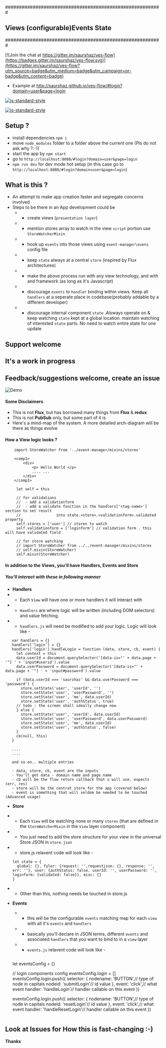 
#########################################################
##  **V**iews (configurable)**E**vents **S**tate       ##
#########################################################

[![Join the chat at https://gitter.im/saurshaz/ves-flow](https://badges.gitter.im/saurshaz/ves-flow.svg)](https://gitter.im/saurshaz/ves-flow?utm_source=badge&utm_medium=badge&utm_campaign=pr-badge&utm_content=badge)

- Example at http://saurshaz.github.io/ves-flow/#login?domain=user&page=login

[![js-standard-style](https://cdn.rawgit.com/feross/standard/master/badge.svg)](https://github.com/feross/standard)

[![js-standard-style](https://img.shields.io/badge/code%20style-standard-brightgreen.svg)](http://standardjs.com/)



## Setup ?

-	install dependencies `npm i`
-	move `node_modules` folder to a folder above the current one (Pls do not ask why ?:-))
-	start the app by `npm start`
-	go to `http://localhost:8080/#login?domain=user&page=login`
-   `npm run dev` for dev mode hot setup (in this case go to `http://localhost:8080/#login?domain=user&page=login`)


## What is this ?
- An attempt to make app creation faster and segregate concerns involved
- Steps to be there in an App development could be
	- - create views (`presentation layer`)
	- - mention stores array to watch in the view `script` portion use `StoreWatcherMixin`
	- - hook up `events` into those views using `event-manager\evens` config file
	- - keep `state` always at a central `store` (inspired by Flux architectures)
	- - make the above process run with any view technology, and with and framework (as long as it's Javascript)
	- - discourage `events` to `handler` binding within views. Keep all `handlers` at a seperate place in codebase(probably addable by a different developer)
	- - discourage internal component `state` .Alsways operate on & keep watching `state` kept at a global location. maintain watching of interested `state` parts. No need to watch entire state for one update


## Support welcome ##
## It's a work in progress ##
## Feedback/suggestions welcome, create an issue ##


![Demo](/demo.gif)

#### Some Disclaimers
- This is not **Flux**, but has borrowed many things from **Flux** & **redux**
- This is not **PubSub** only, but some part of it is
- Here's a mind-map of the system. A more detailed arch-diagram will be there as things evolve

#### How a View logic looks ?
	 

```
	import StoreWatcher from '../event-manager/mixins/storex'

	<comp1>
		<div>
			<p> Hello World </p>
			.... ... 
		</div>
	</comp1>

	 let self = this

     // for validations
     //  - add a validationform
     //  - add a validate function in the handlers['<tag-name>'] section to set result
     //                into state.<store>.<validationform>.validated property
     self.stores = ['user'] // stores to watch
     self.validationform = ['loginform'] // validation form . this will have validated field

     // for store watching
     // import StoreWatcher from ../../event-manager/mixins/storex
     // self.mixin(StoreWatcher)
     self.mixin(StoreWatcher)
```

#### In addition to the Views, you'll have Handlers, Events and Store
##### You'll interact with these in following manner

- **Handlers**
 - - Each `View` will have one or more handlers it will interact with 
 - - `Handlers` are where logic will be written (including DOM selectors) and value fetching. 
 - - `handlers.js` will need be modified to add your logic. Logic will look like - 
 ```
	var handlers = {}
	handlers['login'] = {}
	handlers['login'].handleLogin = function (data, store, cb, event) {
	  let context = this
	  data.userId = document.querySelector('[data-is="' + data.page + '"] ' + 'input#userid').value
	  data.userPassword = document.querySelector('[data-is="' + data.page + '"] ' + 'input#password').value

	  if (data.userId === 'saurshaz' && data.userPassword === 'password') {
	    store.setState('user', 'userId', '')
	    store.setState('user', 'userPassword', '')
	    store.setState('user', 'me', data.userId)
	    store.setState('user', 'authStatus', true)
	  // todo : the screen shall ideally change now
	  } else {
	    store.setState('user', 'userId', data.userId)
	    store.setState('user', 'userPassword', data.userPassword)
	    store.setState('user', 'me', data.userId)
	    store.setState('user', 'authStatus', false)
	  }
	  cb(null, this)
	}

	.... 
	.... 

	and so on.. multiple entries

	- data, store, cb, event are the inputs
	- You'll get data - domain name and page name
	- cb will be the flow return callback that u will use. expects (err, res)
	- store will be the centrat store for the app (covered below)
	- event is something that will seldom be needed to be touched (Advanced usage)

 ```



- **Store**
 - - Each `View` will be watching none or many `stores` (that are defined in the `StoreWatcherMixin` in the `View` layer component)
 - - You just need to add the store structure for your view in the universal Store JSON in `store.json` 
 - - store.js relavent code will look like - 
 	```
	let state = {
	  global: {}, fyler: {request: '',requestjson: {}, response: '', err: ''}, user: {authStatus: false, userId: '', userPassword: '', loginform: {validated: false}}, misc: {}
	}
	```
 - - Other than this, nothing needs be touched in store.js


- **Events** 
	- - this will be the configurable `events` matching map for each `view` with all it's `events` and `handlers`
	- - basically you'll declare in JSON terms, different `events` and associated `handlers` that you want to bind to in a `view` layer
	- - `events.js` relavent code will look like - 
		```

	let eventsConfig = {}

	// login components config
	eventsConfig.login = []
	eventsConfig.login.push({
	  selector: {
	    nodename: 'BUTTON',// type of node in capitals
	    nodeid: 'submitLogin'// id value
	  },
	  event: 'click',// what event
	  handler: 'handleLogin'// handler callable on this event
	})

	eventsConfig.login.push({
	  selector: {
	    nodename: 'BUTTON',// type of node in capitals
	    nodeid: 'resetLogin'// id value
	  },
	  event: 'click',// what event
	  handler: 'handleResetLogin'// handler callable on this event
	})
	```

## Look at Issues for How this is fast-changing :-) ##

**Thanks**


